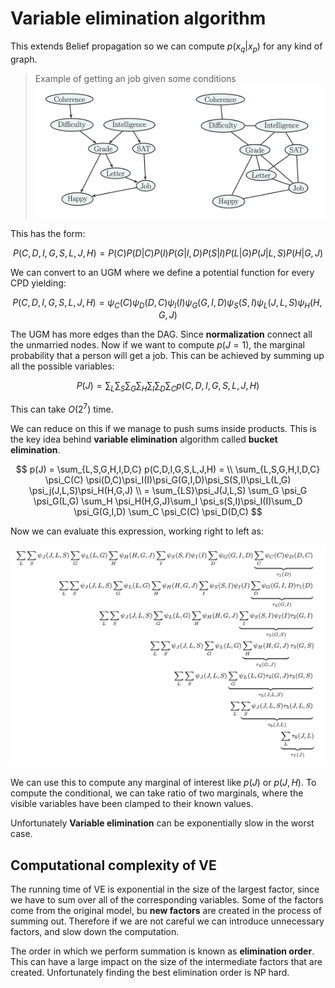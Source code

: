 # Variable elimination algorithm

This extends Belief propagation so we can compute $p(x_q|x_p)$ for any kind of graph. 

> Example of getting an job given some conditions
> ![](../.images/machine_learning/variable_elimination_example.png)

This has the form:

$$
P(C,D, I,G, S,L, J,H) = P(C)P(D|C)P(I)P(G|I,D)P(S|I)P(L|G)P(J|L, S)P(H|G, J)
$$

We can convert to an UGM where we define a potential function for every CPD yielding:

$$
P(C,D,I,G,S,L,J,H) = \psi_C(C) \psi_D(D,C) \psi_I(I) \psi_G(G,I,D) \psi_S(S,I) \psi_L(J,L,S) \psi_H(H,G,J)
$$

The UGM has more edges than the DAG. Since **normalization** connect all the unmarried nodes.  Now if we want to compute $p(J=1)​$, the marginal probability that a person will get a job. This can be achieved by summing up all the possible variables:

$$P(J) = \sum_L \sum _S \sum_G \sum_H \sum_I \sum_D \sum_C p(C,D,I,G,S,L,J,H)​$$

This can take $O(2^7)$ time. 

We can reduce on this if we manage to push sums inside products. This is the key idea behind **variable elimination** algorithm called **bucket elimination**.

$$
p(J) = \sum_{L,S,G,H,I,D,C} p(C,D,I,G,S,L,J,H) = \\
\sum_{L,S,G,H,I,D,C} \psi_C(C) \psi(D,C)\psi_I(I)\psi_G(G,I,D)\psi_S(S,I)\psi_L(L,G) \psi_j(J,L,S)\psi_H(H,G,J) \\ 
= \sum_{LS}\psi_J(J,L,S) \sum_G \psi_G \psi_G(L,G) \sum_H \psi_H(H,G,J)\sum_I \psi_s(S,I)\psi_I(I)\sum_D \psi_G(G,I,D) \sum_C \psi_C(C) \psi_D(D,C)
$$

Now we can evaluate this expression, working right to left as:

![](../.images/machine_learning/variable_eliminatino_left_to_right.png)

We can use this to compute any marginal of interest like $p(J)$ or $p(J,H)$. To compute the conditional, we can take ratio of two marginals, where the visible variables have been clamped to their known values. 

Unfortunately **Variable elimination** can be exponentially slow in the worst case.

## Computational complexity of VE

The running time of VE is exponential in the size of the largest factor, since we have to sum over all of the corresponding variables. Some of the factors come from the original model, bu **new factors** are created in the process of summing out. Therefore if we are not careful we can introduce unnecessary factors, and slow down the computation.

The order in which we perform summation is known as **elimination order**. This can have a large impact on the size of the intermediate factors that are created.  Unfortunately finding the best elimination order is NP hard. 
